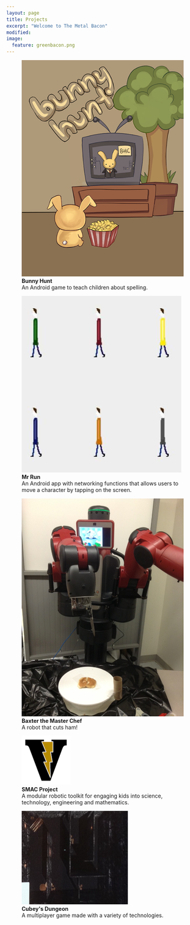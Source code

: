 ```yaml
---
layout: page
title: Projects
excerpt: "Welcome to The Metal Bacon"
modified: 
image:
  feature: greenbacon.png
---
```

<p></p>
<figure>
	<a href="/projects/bunnyhunt/">
		<img src="/images/familyroom.png">
    </a>
    <figcaption>
    	<strong>Bunny Hunt</strong>
        <br>An Android game to teach children about spelling.
    </figcaption>
</figure>
<figure>
	<a href="/projects/mrrun/">
		<img src="/images/mrrunpic.jpg">
    </a>
    <figcaption>
    	<strong>Mr Run</strong>
    	<br>An Android app with networking functions that allows users to move a character by tapping on the screen.
    </figcaption>
</figure>
<figure>
	<a href="/projects/baxter/">
		<img src="/images/baxter.jpg">
    </a>
    <figcaption>
    	<strong>Baxter the Master Chef</strong>
        <br>A robot that cuts ham!
    </figcaption>
</figure>
<figure>
	<a href="/projects/smac/">
		<img src="/images/stormlab.png">
    </a>
    <figcaption>
    	<strong>SMAC Project</strong>
        <br>A modular robotic toolkit for engaging kids into science, technology, engineering and mathematics.
    </figcaption>
</figure>
<figure>
	<a href="/projects/dungeon/">
		<img src="/images/dungeon.png">
    </a>
    <figcaption>
    	<strong>Cubey's Dungeon</strong>
        <br>A multiplayer game made with a variety of technologies.
    </figcaption>
</figure>